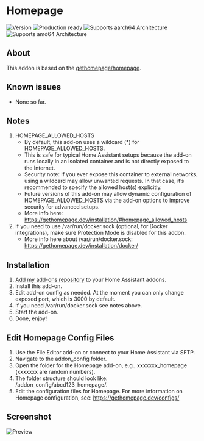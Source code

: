 # Homepage
![Version][version]
![Production ready][production-ready]
![Supports aarch64 Architecture][aarch64-shield]
![Supports amd64 Architecture][amd64-shield]

## About
This addon is based on the [gethomepage/homepage](https://hub.docker.com/r/gethomepage/homepage/).

## Known issues
- None so far.

## Notes
1. HOMEPAGE_ALLOWED_HOSTS
   - By default, this add-on uses a wildcard (*) for HOMEPAGE_ALLOWED_HOSTS.
   - This is safe for typical Home Assistant setups because the add-on runs locally in an isolated container and is not directly exposed to the Internet.
   - Security note: If you ever expose this container to external networks, using a wildcard may allow unwanted requests. In that case, it’s recommended to specify the allowed host(s) explicitly.
   - Future versions of this add-on may allow dynamic configuration of HOMEPAGE_ALLOWED_HOSTS via the add-on options to improve security for advanced setups.
   - More info here: https://gethomepage.dev/installation/#homepage_allowed_hosts
2. If you need to use /var/run/docker.sock (optional, for Docker integrations), make sure Protection Mode is disabled for this addon.
   - More info here about /var/run/docker.sock: https://gethomepage.dev/installation/docker/


## Installation
1. [Add my add-ons repository][repository] to your Home Assistant addons.
2. Install this add-on.
3. Edit add-on config as needed. At the moment you can only change exposed port, which is 3000 by default.
4. If you need /var/run/docker.sock see notes above.
5. Start the add-on.
6. Done, enjoy!

## Edit Homepage Config Files
1. Use the File Editor add-on or connect to your Home Assistant via SFTP.
2. Navigate to the addon_config folder.
3. Open the folder for the Homepage add-on, e.g., xxxxxxx_homepage (xxxxxxx are random numbers).
4. The folder structure should look like: /addon_config/abcd123_homepage/.
5. Edit the configuration files for Homepage. For more information on Homepage configuration, see: https://gethomepage.dev/configs/

## Screenshot

![Preview][preview]

<!--
Assets
-->

[aarch64-shield]: https://img.shields.io/badge/aarch64-yes-green.svg
[amd64-shield]: https://img.shields.io/badge/amd64-yes-green.svg


[version]: https://img.shields.io/badge/version-v1.2.0-blue.svg
[production-ready]: https://img.shields.io/badge/Production%20ready-yes-green.svg

[repository]: https://my.home-assistant.io/redirect/supervisor_add_addon_repository/?repository_url=https://github.com/bytenoodle/hassioaddon
[preview]: https://raw.githubusercontent.com/gethomepage/homepage/refs/heads/dev/images/1.png
